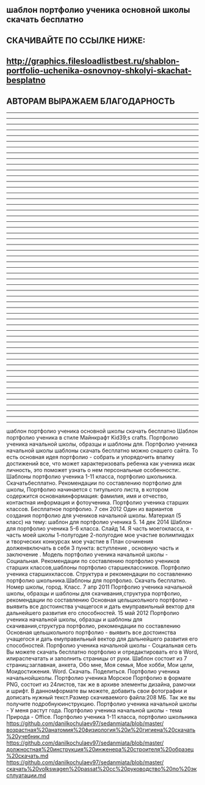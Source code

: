 шаблон портфолио ученика основной школы скачать бесплатно
--------------------------------------------------
СКАЧИВАЙТЕ ПО ССЫЛКЕ НИЖЕ:
--------------------------------------------------
http://graphics.filesloadlistbest.ru/shablon-portfolio-uchenika-osnovnoy-shkolyi-skachat-besplatno
--------------------------------------------------
АВТОРАМ ВЫРАЖАЕМ БЛАГОДАРНОСТЬ
--------------------------------------------------
--------------------------------------------------
--------------------------------------------------
--------------------------------------------------
--------------------------------------------------
--------------------------------------------------
--------------------------------------------------
--------------------------------------------------
--------------------------------------------------
--------------------------------------------------
--------------------------------------------------
--------------------------------------------------
--------------------------------------------------
--------------------------------------------------
--------------------------------------------------
--------------------------------------------------
--------------------------------------------------
--------------------------------------------------
--------------------------------------------------
--------------------------------------------------
--------------------------------------------------
--------------------------------------------------
--------------------------------------------------
--------------------------------------------------
--------------------------------------------------
--------------------------------------------------
--------------------------------------------------
--------------------------------------------------
--------------------------------------------------
--------------------------------------------------
--------------------------------------------------
--------------------------------------------------
--------------------------------------------------
--------------------------------------------------
--------------------------------------------------
--------------------------------------------------
--------------------------------------------------
--------------------------------------------------
--------------------------------------------------
--------------------------------------------------
--------------------------------------------------
--------------------------------------------------
--------------------------------------------------
--------------------------------------------------
--------------------------------------------------
--------------------------------------------------
--------------------------------------------------
--------------------------------------------------
--------------------------------------------------
--------------------------------------------------
--------------------------------------------------
--------------------------------------------------
--------------------------------------------------
--------------------------------------------------
--------------------------------------------------
--------------------------------------------------
шаблон портфолио ученика основной школы скачать бесплатно Шаблон портфолио ученика в стиле Майнкрафт  Kid39;s crafts. Портфолио ученика начальной школы, образцы и шаблоны для. Портфолио ученика начальной школы шаблоны скачать бесплатно можно снашего сайта.  То есть основная идея портфолио - собрать и упорядочить впапку достижений все, что может характеризовать ребенка как ученика икак личность, это поможет узнать о нем персональные особенности:. Шаблоны портфолио ученика 1-11 класса, портфолио школьника. Скачатьбесплатно. Рекомендации по составлению портфолио для школы, Портфолио начинается с титульного листа, в котором содержится основнаяинформация: фамилия, имя и отчество, контактная информация и фотоученика. Портфолио ученика старших классов. Бесплатное портфолио. 7 сен 2012  Один из вариантов создания портфолио для учеников начальной школы. Материал (5 класс) на тему: шаблон для портфолио ученика 5. 14 дек 2014  Шаблон для портфолио ученика 5-6 класса.  Слайд 14. Я  часть моегокласса, я - часть моей школы 1-полугодие 2-полугодие мое участие волимпиадах и творческих конкурсах мое участие в  План сочинения долженвключать в себя 3 пункта: вступление , основную часть и заключение . Модель портфолио ученика начальной школы - Социальная. Рекомендации по составлению портфолио учеников старших классов,шаблоны портфолио старшеклассников.  Портфолио ученика старшихклассов. Структура и рекомендации по составлению портфолио школьника.Шаблоны для портфолио. Скачать бесплатно.  Номер школы, город. Класс. 7 апр 2011  Портфолио ученика начальной школы, образцы и шаблоны для скачивания,структура портфолио, рекомендации по составлению  Основная цельшкольного портфолио - выявить все достоинства учащегося и дать емуправильный вектор для дальнейшего развития его способностей. 15 май 2012  Портфолио ученика начальной школы, образцы и шаблоны для скачивания,структура портфолио, рекомендации по составлению  Основная цельшкольного портфолио - выявить все достоинства учащегося и дать емуправильный вектор для дальнейшего развития его способностей. Портфолио ученика начальной школы - Социальная сеть
Вы можете скачать бесплатно портфолио и отредактировать его в Word, илираспечатать и заполнить страницы от руки. Шаблон состоит из 7 страниц:заглавная, анкета, Обо мне, Моя семья, Мое хобби, Мои цели, Моидостижения. Word. Скачать. Поделиться. Портфолио ученика начальнойшколы. Портфолио ученика  Морское Портфолио в формате PNG, состоит из 24листов, так же в архиве элементы дизайна, рамочки и шрифт. В данномформате вы можете, добавить свои фотографии и дописать нужный текст.Размер скачиваемого файла:208 МБ. Так же вы получите подробнуюинструкцию. Портфолио ученика начальной школы - У меня растут года. Портфолио ученика начальной школы - тема Природа - Office. Портфолио ученика 1-11 класса, портфолио школьника
https://github.com/danilkochulaev97/sedanmiata/blob/master/возрастная%20анатомия%20физиология%20и%20гигиена%20скачать%20учебник.md
https://github.com/danilkochulaev97/sedanmiata/blob/master/должностная%20инструкция%20инженера%20строителя%20образец%20скачать.md
https://github.com/danilkochulaev97/sedanmiata/blob/master/скачать%20volkswagen%20passat%20cc%20руководство%20по%20эксплуатации.md